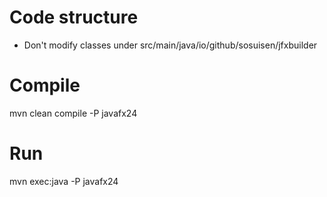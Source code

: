 # Code structure
- Don't modify classes under src/main/java/io/github/sosuisen/jfxbuilder

# Compile
mvn clean compile -P javafx24

# Run
mvn exec:java -P javafx24
